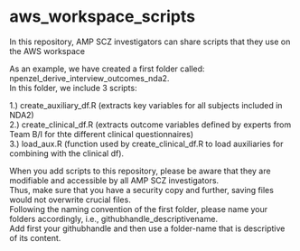 # aws_workspace_scripts  


In this repository, AMP SCZ investigators can share scripts that they use on the AWS workspace  

As an example, we have created a first folder called: npenzel_derive_interview_outcomes_nda2.  
In this folder, we include 3 scripts:  

1.) create_auxiliary_df.R (extracts key variables for all subjects included in NDA2)  
2.) create_clinical_df.R (extracts outcome variables defined by experts from Team B/I for thte different clinical questionnaires)  
3.) load_aux.R (function used by create_clinical_df.R to load auxiliaries for combining with the clinical df).  

When you add scripts to this repository, please be aware that they are modifiable and accessible by all AMP SCZ investigators.  
Thus, make sure that you have a security copy and further, saving files would not overwrite crucial files.  
Following the naming convention of the first folder, please name your folders accordingly, i.e., githubhandle_descriptivename.  
Add first your githubhandle and then use a folder-name that is descriptive of its content.
